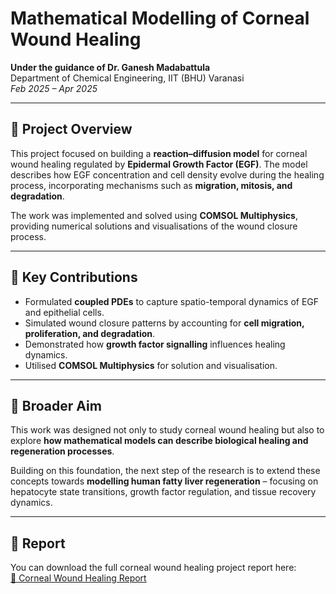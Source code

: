 # Mathematical Modelling of Corneal Wound Healing  

**Under the guidance of Dr. Ganesh Madabattula**  
Department of Chemical Engineering, IIT (BHU) Varanasi  
*Feb 2025 – Apr 2025*  

---

## 🔎 Project Overview  
This project focused on building a **reaction–diffusion model** for corneal wound healing regulated by **Epidermal Growth Factor (EGF)**. The model describes how EGF concentration and cell density evolve during the healing process, incorporating mechanisms such as **migration, mitosis, and degradation**.  

The work was implemented and solved using **COMSOL Multiphysics**, providing numerical solutions and visualisations of the wound closure process.  

---

## 🧩 Key Contributions  
- Formulated **coupled PDEs** to capture spatio-temporal dynamics of EGF and epithelial cells.  
- Simulated wound closure patterns by accounting for **cell migration, proliferation, and degradation**.  
- Demonstrated how **growth factor signalling** influences healing dynamics.  
- Utilised **COMSOL Multiphysics** for solution and visualisation.  

---

## 🔄 Broader Aim  
This work was designed not only to study corneal wound healing but also to explore **how mathematical models can describe biological healing and regeneration processes**.  

Building on this foundation, the next step of the research is to extend these concepts towards **modelling human fatty liver regeneration** – focusing on hepatocyte state transitions, growth factor regulation, and tissue recovery dynamics.  

---

## 📑 Report  
You can download the full corneal wound healing project report here:  
[📄 Corneal Wound Healing Report](./report/CornealWoundHealing_Report.pdf)  
